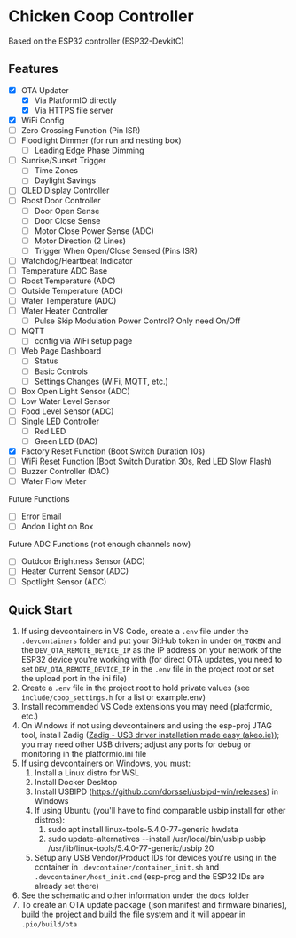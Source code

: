 # Chicken Coop Controller

Based on the ESP32 controller (ESP32-DevkitC)

## Features

* [x] OTA Updater
    * [x] Via PlatformIO directly
    * [x] Via HTTPS file server
* [x] WiFi Config
* [ ] Zero Crossing Function (Pin ISR)
* [ ] Floodlight Dimmer (for run and nesting box)
    * [ ] Leading Edge Phase Dimming
* [ ] Sunrise/Sunset Trigger
    * [ ] Time Zones
    * [ ] Daylight Savings
* [ ] OLED Display Controller
* [ ] Roost Door Controller
    * [ ] Door Open Sense
    * [ ] Door Close Sense
    * [ ] Motor Close Power Sense (ADC)
    * [ ] Motor Direction (2 Lines)
    * [ ] Trigger When Open/Close Sensed (Pins ISR)
* [ ] Watchdog/Heartbeat Indicator
* [ ] Temperature ADC Base
* [ ] Roost Temperature (ADC)
* [ ] Outside Temperature (ADC)
* [ ] Water Temperature (ADC)
* [ ] Water Heater Controller
    * [ ] Pulse Skip Modulation Power Control? Only need On/Off
* [ ] MQTT
    * [ ] config via WiFi setup page
* [ ] Web Page Dashboard
    * [ ] Status
    * [ ] Basic Controls
    * [ ] Settings Changes (WiFi, MQTT, etc.)
* [ ] Box Open Light Sensor (ADC)
* [ ] Low Water Level Sensor
* [ ] Food Level Sensor (ADC)
* [ ] Single LED Controller
    * [ ] Red LED
    * [ ] Green LED (DAC)
* [x] Factory Reset Function (Boot Switch Duration 10s)
* [ ] WiFi Reset Function (Boot Switch Duration 30s, Red LED Slow Flash)
* [ ] Buzzer Controller (DAC)
* [ ] Water Flow Meter

Future Functions

* [ ] Error Email
* [ ] Andon Light on Box

Future ADC Functions (not enough channels now)

* [ ] Outdoor Brightness Sensor (ADC)
* [ ] Heater Current Sensor (ADC)
* [ ] Spotlight Sensor (ADC)

## Quick Start

1. If using devcontainers in VS Code, create a `.env` file under the `.devcontainers` folder and put your GitHub token in under `GH_TOKEN` and the `DEV_OTA_REMOTE_DEVICE_IP` as the IP address on your network of the ESP32 device you're working with (for direct OTA updates, you need to set `DEV_OTA_REMOTE_DEVICE_IP` in the `.env` file in the project root or set the upload port in the ini file)
2. Create a `.env` file in the project root to hold private values (see `include/coop_settings.h` for a list or example.env)
3. Install recommended VS Code extensions you may need (platformio, etc.)
4. On Windows if not using devcontainers and using the esp-proj JTAG tool, install Zadig ([Zadig - USB driver installation made easy (akeo.ie)](https://zadig.akeo.ie/)); you may need other USB drivers; adjust any ports for debug or monitoring in the platformio.ini file
5. If using devcontainers on Windows, you must:
    1. Install a Linux distro for WSL
    2. Install Docker Desktop
    3. Install USBIPD (https://github.com/dorssel/usbipd-win/releases) in Windows
    4. If using Ubuntu (you'll have to find comparable usbip install for other distros):
        1. sudo apt install linux-tools-5.4.0-77-generic hwdata
        2. sudo update-alternatives --install /usr/local/bin/usbip usbip /usr/lib/linux-tools/5.4.0-77-generic/usbip 20
    5. Setup any USB Vendor/Product IDs for devices you're using in the container in `.devcontainer/container_init.sh` and `.devcontainer/host_init.cmd` (esp-prog and the ESP32 IDs are already set there)
6. See the schematic and other information under the `docs` folder
7. To create an OTA update package (json manifest and firmware binaries), build the project and build the file system and it will appear in `.pio/build/ota`